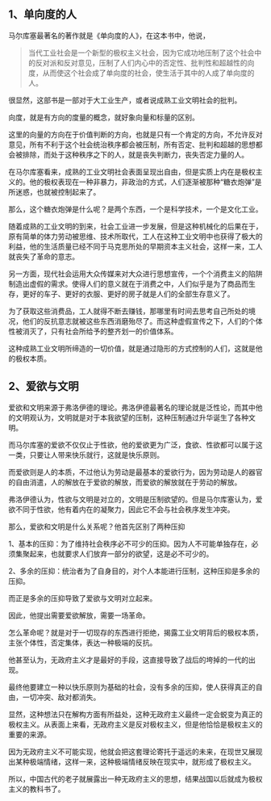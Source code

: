 <h2>1、单向度的人</h2><p>马尔库塞最著名的著作就是《单向度的人》，在这本书中，他说，</p><blockquote>当代工业社会是一个新型的极权主义社会，因为它成功地压制了这个社会中的反对派和反对意见，压制了人们内心中的否定性、批判性和超越性的向度，从而使这个社会成了单向度的社会，使生活于其中的人成了单向度的人。</blockquote><p>很显然，这部书是一部对于大工业生产，或者说成熟工业文明社会的批判。</p><p>向度，就是有方向的度量的概念，就好象向量和标量的区别。</p><p>这里的向量的方向在于价值判断的方向，也就是只有一个肯定的方向，不允许反对意见，所有不利于这个社会统治秩序都会被压制，所有否定、批判和超越的思想都会被排除，而处于这种秩序之下的人，就是丧失判断力，丧失否定力量的人。</p><p>在马尔库塞看来，成熟的工业文明社会表面呈现出自由，但是实质上内在是极权主义的。他的极权表现在一种非暴力，非政治的方式，人们逐渐被那种“糖衣炮弹”是所迷惑，也就被控制起来了。</p><p>那么，这个糖衣炮弹是什么呢？是两个东西，一个是科学技术，一个是文化工业。</p><p>随着成熟的工业文明的到来，社会工业进一步发展，但是这种机械化的后果在于，原有简单的体力劳动被思维、技术所取代，工人在这种工业文明中也获得了极大的利益，他的生活质量已经不同于马克思所处的早期资本主义社会，这样一来，工人就丧失了革命的意志。</p><p>另一方面，现代社会运用大众传媒来对大众进行思想宣传，一个个消费主义的陷阱制造出虚假的需求。使得人们的意义就在于消费之中，人们似乎是为了商品而生存，更好的车子、更好的衣服、更好的房子就是人们的全部生存意义了。</p><p>为了获取这些消费品，工人就得不断去赚钱，那哪里有时间去思考自己所处的境况，他们的反抗意志就被这些东西消磨殆尽了。而这种虚假宣传之下，人们的个体性被消灭了，只有社会所给予的整齐划一的价值体系。</p><p>这种成熟工业文明所缔造的一切价值，就是通过隐形的方式控制的人们，这就是他的极权本质。</p><h2>2、爱欲与文明</h2><p>爱欲和文明来源于弗洛伊德的理论。弗洛伊德最著名的理论就是泛性论，而其中他的文明观认为，文明就是对于本我欲望的压制，这种压制通过升华诞生了各种文明。</p><p>而马尔库塞的爱欲不仅仅止于性欲，他的爱欲更为广泛，食欲、性欲都可以属于这一类，只要让人带来快乐就行，这就是快乐原则。</p><p>而爱欲则是人的本质，不过他认为劳动是最基本的爱欲行为，因为劳动是人的器官的自由消遣，人的解放在于爱欲的解放，而爱欲的解放就在于劳动的解放。</p><p>弗洛伊德认为，性欲与文明是对立的，文明是压制欲望的。但是马尔库塞认为，爱欲不同于性欲，他有着内在的凝聚力，因此它不会与社会秩序发生冲突。</p><p>那么，爱欲和文明是什么关系呢？他首先区别了两种压抑</p><p>1、基本的压抑：为了维持社会秩序必不可少的压抑。因为人不可能单独存在，必须集聚起来，也就要求人们放弃一部分的欲望，这是必不可少的。</p><p>2、多余的压抑：统治者为了自身目的，对个人本能进行压制，这种压抑是多余的压抑。</p><p>而正是多余的压抑导致了爱欲与文明对立起来。</p><p>因此，他提出需要爱欲解放，需要一场革命。</p><p>怎么革命呢？就是对于一切现存的东西进行拒绝，揭露工业文明背后的极权本质，主张个体性，否定集体，表达一种极端的反抗。</p><p>他甚至认为，无政府主义才是最好的手段，这直接导致了战后的垮掉的一代的出现。</p><p>最终他要建立一种以快乐原则为基础的社会，没有多余的压抑，使人获得真正的自由，一切冲突、敌对都消失。</p><p>显然，这种想法只在解构方面有所益处，这种无政府主义最终一定会蜕变为真正的极权主义。从表面上来看，无政府主义是反对极权主义，但是他恰恰是极权主义的重要的来源。</p><p>因为无政府主义不可能实现，他就会把这套理论寄托于遥远的未来，在现世又展现出某种极端情绪，这样一来，这种极端情绪反映在现实中，就形成了极权主义。</p><p>所以，中国古代的老子就展露出一种无政府主义的思想，结果战国以后就成为极权主义的教科书了。</p>